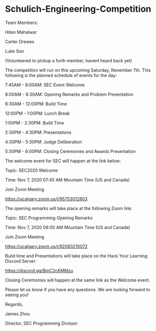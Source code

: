 # Schulich-Engineering-Competition
Team Members:

Hiten Mahalwar

Carter Drewes

Luke Son

(Volunteered to pickup a forth member, havent heard back yet)


The competition will run on this upcoming Saturday, November 7th. This following is the planned schedule of events for the day: 

7:45AM - 8:00AM: SEC Event Welcome 

8:00AM - 8:30AM: Opening Remarks and Problem Presentation 

8:30AM - 12:00PM: Build Time 

12:00PM - 1:00PM: Lunch Break 

1:00PM - 2:30PM: Build Time 

2:30PM - 4:30PM: Presentations 

4:30PM - 5:30PM: Judge Deliberation 

5:30PM - 6:00PM: Closing Ceremonies and Awards Presentation 

 

The welcome event for SEC will happen at the link below: 

Topic: SEC2020 Welcome 

Time: Nov 7, 2020 07:45 AM Mountain Time (US and Canada) 

Join Zoom Meeting 

https://ucalgary.zoom.us/j/95753012803 

 

The opening remarks will take place at the following Zoom link: 

Topic: SEC Programming Opening Remarks 

Time: Nov 7, 2020 08:00 AM Mountain Time (US and Canada) 

Join Zoom Meeting 

https://ucalgary.zoom.us/j/92083210072 

 

Build time and Presentations will take place on the Hack Your Learning Discord Server: 

https://discord.gg/BmC2cKMMzu 

 

Closing Ceremonies will happen at the same link as the Welcome event. 

 

Please let us know if you have any questions. We are looking forward to seeing you! 

 

 

Regards, 

 

James Zhou 

Director, SEC Programming Division 
